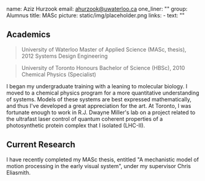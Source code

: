 name: Aziz Hurzook
email: ahurzook@uwaterloo.ca
one_liner: ""
group: Alumnus
title: MASc
picture: static/img/placeholder.png
links: 
    - text: ""

## Academics

> University of Waterloo Master of Applied Science (MASc, thesis), 2012
Systems Design Engineering

> University of Toronto Honours Bachelor of Science (HBSc), 2010 Chemical
Physics (Specialist)

I began my undergraduate training with a leaning to molecular
biology. I moved to a chemical physics program for a more quantitative understanding of systems. Models 
of these systems are best expressed mathematically, and thus
I've developed a great appreciation for the art. At Toronto, I was fortunate
enough to work in R.J. Dwayne Miller's lab on a project related to the
ultrafast laser control of quantum coherent properties of a photosynthetic
protein complex that I isolated (LHC-II).

## Current Research

I have recently completed my MASc thesis, entitled
"A mechanistic model of motion processing in the early visual system", under my supervisor Chris Eliasmith.
